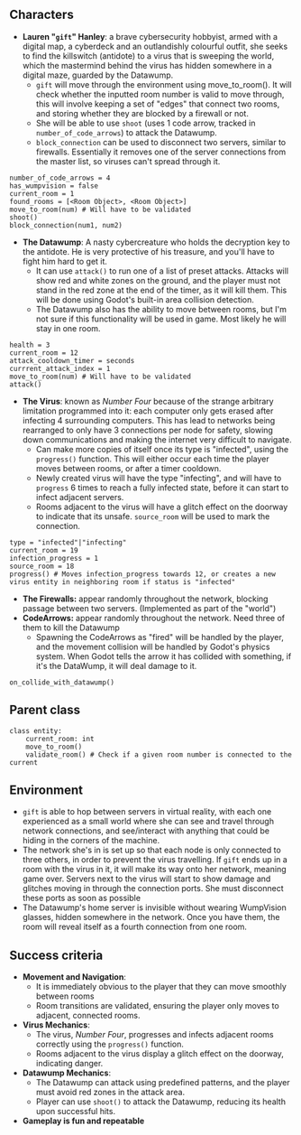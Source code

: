 ## Characters
- **Lauren "`gift`" Hanley**: a brave cybersecurity hobbyist, armed with a digital map, a cyberdeck and an outlandishly colourful outfit, she seeks to find the killswitch (antidote) to a virus that is sweeping the world, which the mastermind behind the virus has hidden somewhere in a digital maze, guarded by the Datawump.
	- `gift` will move through the environment using move_to_room(). It will check whether the inputted room number is valid to move through, this will involve keeping a set of "edges" that connect two rooms, and storing whether they are blocked by a firewall or not.
	- She will be able to use `shoot` (uses 1 code arrow, tracked in `number_of_code_arrows`) to attack the Datawump. 
	- `block_connection` can be used to disconnect two servers, similar to firewalls. Essentially it removes one of the server connections from the master list, so viruses can't spread through it.
```
number_of_code_arrows = 4
has_wumpvision = false
current_room = 1
found_rooms = [<Room Object>, <Room Object>]
move_to_room(num) # Will have to be validated
shoot()
block_connection(num1, num2)
```
- **The Datawump**: A nasty cybercreature who holds the decryption key to the antidote. He is very protective of his treasure, and you'll have to fight him hard to get it.
	- It can use `attack()` to run one of a list of preset attacks. Attacks will show red and white zones on the ground, and the player must not stand in the red zone at the end of the timer, as it will kill them. This will be done using Godot's built-in area collision detection.
	- The Datawump also has the ability to move between rooms, but I'm not sure if this functionality will be used in game. Most likely he will stay in one room.
```
health = 3
current_room = 12
attack_cooldown_timer = seconds
currrent_attack_index = 1
move_to_room(num) # Will have to be validated
attack()
```
- **The Virus**: known as *Number Four* because of the strange arbitrary limitation programmed into it: each computer only gets erased after infecting 4 surrounding computers. This has lead to networks being rearranged to only have 3 connections per node for safety, slowing down communications and making the internet very difficult to navigate.
	- Can make more copies of itself once its type is "infected", using the `progress()` function. This will either occur each time the player moves between rooms, or after a timer cooldown.
	- Newly created virus will have the type "infecting", and will have to `progress` 6 times to reach a fully infected state, before it can start to infect adjacent servers.
	- Rooms adjacent to the virus will have a glitch effect on the doorway to indicate that its unsafe. `source_room` will be used to mark the connection.
```
type = "infected"|"infecting"
current_room = 19
infection_progress = 1
source_room = 18
progress() # Moves infection_progress towards 12, or creates a new virus entity in neighboring room if status is "infected"
```
- **The Firewalls:** appear randomly throughout the network, blocking passage between two servers. (Implemented as part of the "world")
- **CodeArrows:** appear randomly throughout the network. Need three of them to kill the Datawump
	- Spawning the CodeArrows as "fired" will be handled by the player, and the movement collision will be handled by Godot's physics system. When Godot tells the arrow it has collided with something, if it's the DataWump, it will deal damage to it.
```
on_collide_with_datawump()
```
## Parent class
```
class entity:
	current_room: int
	move_to_room()
	validate_room() # Check if a given room number is connected to the current
```
## Environment
- `gift` is able to hop between servers in virtual reality, with each one experienced as a small world where she can see and travel through network connections, and see/interact with anything that could be hiding in the corners of the machine.
- The network she's in is set up so that each node is only connected to three others, in order to prevent the virus travelling. If `gift` ends up in a room with the virus in it, it will make its way onto her network, meaning game over. Servers next to the virus will start to show damage and glitches moving in through the connection ports. She must disconnect these ports as soon as possible
- The Datawump's home server is invisible without wearing WumpVision glasses, hidden somewhere in the network. Once you have them, the room will reveal itself as a fourth connection from one room.
## Success criteria
- **Movement and Navigation**:
    - It is immediately obvious to the player that they can move smoothly between rooms
    - Room transitions are validated, ensuring the player only moves to adjacent, connected rooms.
- **Virus Mechanics**:
    - The virus, _Number Four_, progresses and infects adjacent rooms correctly using the `progress()` function.
    - Rooms adjacent to the virus display a glitch effect on the doorway, indicating danger.
- **Datawump Mechanics**:
    - The Datawump can attack using predefined patterns, and the player must avoid red zones in the attack area.
	- Player can use `shoot()` to attack the Datawump, reducing its health upon successful hits.
- **Gameplay is fun and repeatable**